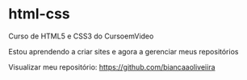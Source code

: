 # html-css
 Curso de HTML5 e CSS3 do CursoemVideo
 
Estou aprendendo a criar sites e agora a gerenciar meus repositórios

Visualizar meu repositório: https://github.com/biancaaoliveiira



